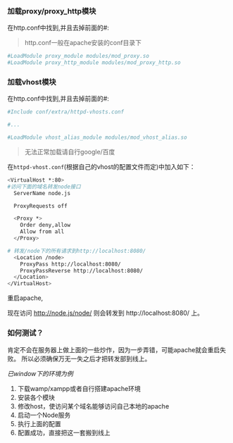 ### 加载proxy/proxy_http模块
在http.conf中找到,并且去掉前面的#:
> http.conf一般在apache安装的conf目录下
```bash
#LoadModule proxy_module modules/mod_proxy.so
#LoadModule proxy_http_module modules/mod_proxy_http.so
```

### 加载vhost模块
在http.conf中找到,并且去掉前面的#:

``` bash
#Include conf/extra/httpd-vhosts.conf

#...

#LoadModule vhost_alias_module modules/mod_vhost_alias.so
```

>无法正常加载请自行google/百度

在`httpd-vhost.conf`(根据自己的vhost的配置文件而定)中加入如下：
```bash
<VirtualHost *:80>    
#访问下面的域名转发node接口
  ServerName node.js

  ProxyRequests off

  <Proxy *>
    Order deny,allow
    Allow from all
  </Proxy>

# 转发/node下的所有请求到http://localhost:8080/
  <Location /node>
    ProxyPass http://localhost:8080/
    ProxyPassReverse http://localhost:8080/
  </Location>
</VirtualHost>
```

重启apache,

现在访问 http://node.js/node/ 则会转发到 http://localhost:8080/ 上。

### 如何测试？
肯定不会在服务器上做上面的一些炒作，因为一步弄错，可能apache就会重启失败。
所以必须确保万无一失之后才把转发部到线上。

*已window下的环境为例*
1. 下载wamp/xampp或者自行搭建apache环境
2. 安装各个模块
3. 修改host，使访问某个域名能够访问自己本地的apache
4. 启动一个Node服务
5. 执行上面的配置
6. 配置成功，直接把这一套搬到线上
